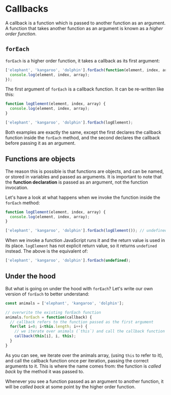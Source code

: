 # Callbacks

A callback is a function which is passed to another function as an argument. A function that takes another function as an argument is known as a _higher order function_.


## `forEach`

`forEach` is a higher order function, it takes a callback as its first argument:

```js
['elephant', 'kangaroo', 'dolphin'].forEach(function(element, index, array) {
  console.log(element, index, array);
});
```

The first argument of `forEach` is a callback function. It can be re-written like this:

```js
function logElement(element, index, array) {
  console.log(element, index, array);
}

['elephant', 'kangaroo', 'dolphin'].forEach(logElement);
```

Both examples are exactly the same, except the first declares the callback function inside the `forEach` method, and the second declares the callback before passing it as an argument.

## Functions are objects

The reason this is possible is that functions are objects, and can be named, or stored in variables and passed as arguments. It is important to note that the **function declaration** is passed as an argument, not the function invocation.

Let's have a look at what happens when we invoke the function inside the `forEach` method:

```js
function logElement(element, index, array) {
  console.log(element, index, array);
}

['elephant', 'kangaroo', 'dolphin'].forEach(logElement()); // undefined is not a function
```

When we invoke a function JavaScript runs it and the return value is used in its place. `logElement` has not explicit return value, so it returns `undefined` instead. The above is the equivalent of:

```js
['elephant', 'kangaroo', 'dolphin'].forEach(undefined);
```

## Under the hood

But what is going on under the hood with `forEach`? Let's write our own version of `forEach` to better understand:

```js
const animals = ['elephant', 'kangaroo', 'dolphin'];

// overwrite the existing forEach function
animals.forEach = function(callback) {
  // callback refers to the function passed as the first argument
  for(let i=0; i<this.length; i++) {
    // we iterate over animals (`this`) and call the callback function once per iteration, passing the element, index and array
    callback(this[i], i, this);
  }
}
```

As you can see, we iterate over the animals array, (using `this` to refer to it), and call the callback function once per iteration, passing the correct arguments to it. This is where the name comes from: the function is _called back_ by the method it was passed to.

Whenever you see a function passed as an argument to another function, it will be _called back_ at some point by the higher order function.
